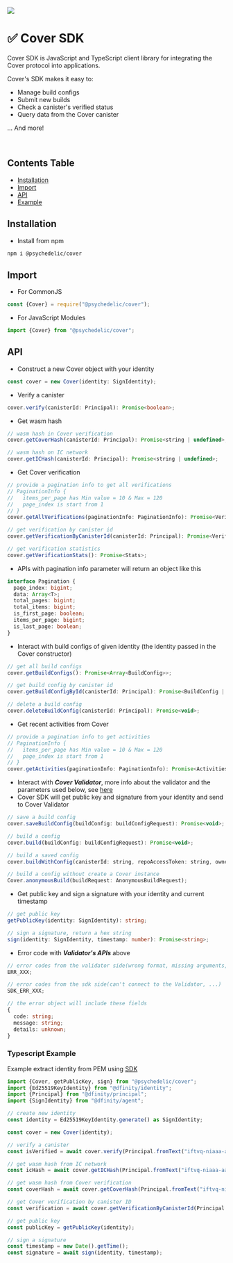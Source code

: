 ![](https://docs.covercode.ooo/overview/imgs/mainn.png)

# ✅ Cover SDK

Cover SDK is JavaScript and TypeScript client library for integrating the Cover protocol into applications.

Cover's SDK makes it easy to:

- Manage build configs
- Submit new builds
- Check a canister's verified status
- Query data from the Cover canister

... And more!

<br>

## Contents Table

- [Installation](#installation)
- [Import](#import)
- [API](#api)
- [Example](#typescript-example)

## Installation

- Install from npm

```bash
npm i @psychedelic/cover
```

## Import

- For CommonJS

```javascript
const {Cover} = require("@psychedelic/cover");
```

- For JavaScript Modules

```javascript
import {Cover} from "@psychedelic/cover";
```

## API

- Construct a new Cover object with your identity

```javascript
const cover = new Cover(identity: SignIdentity);
```

- Verify a canister

```typescript
cover.verify(canisterId: Principal): Promise<boolean>;
```

- Get wasm hash

```javascript
// wasm hash in Cover verification
cover.getCoverHash(canisterId: Principal): Promise<string | undefined>;

// wasm hash on IC network
cover.getICHash(canisterId: Principal): Promise<string | undefined>;
```

- Get Cover verification

```javascript
// provide a pagination info to get all verifications
// PaginationInfo {
//   items_per_page has Min value = 10 & Max = 120
//   page_index is start from 1
// }
cover.getAllVerifications(paginationInfo: PaginationInfo): Promise<VerificationsPagination>;

// get verification by canister id
cover.getVerificationByCanisterId(canisterId: Principal): Promise<Verification | undefined>;

// get verification statistics
cover.getVerificationStats(): Promise<Stats>;
```

- APIs with pagination info parameter will return an object like this

```typescript
interface Pagination {
  page_index: bigint;
  data: Array<T>;
  total_pages: bigint;
  total_items: bigint;
  is_first_page: boolean;
  items_per_page: bigint;
  is_last_page: boolean;
}
```

- Interact with build configs of given identity (the identity passed in the Cover constructor)

```javascript
// get all build configs
cover.getBuildConfigs(): Promise<Array<BuildConfig>>;

// get build config by canister id
cover.getBuildConfigById(canisterId: Principal): Promise<BuildConfig | undefined>;

// delete a build config
cover.deleteBuildConfig(canisterId: Principal): Promise<void>;
```

- Get recent activities from Cover

```javascript
// provide a pagination info to get activities
// PaginationInfo {
//   items_per_page has Min value = 10 & Max = 120
//   page_index is start from 1
// }
cover.getActivities(paginationInfo: PaginationInfo): Promise<ActivitiesPagination>;
```

- Interact with **_Cover Validator_**, more info about the validator and the parameters used below, see [here](https://github.com/Psychedelic/cover-validator)
- Cover SDK will get public key and signature from your identity and send to Cover Validator

```javascript
// save a build config
cover.saveBuildConfig(buildConfig: buildConfigRequest): Promise<void>;

// build a config
cover.build(buildConfig: buildConfigRequest): Promise<void>;

// build a saved config
cover.buildWithConfig(canisterId: string, repoAccessToken: string, ownerId: string): Promise<void>;

// build a config without create a Cover instance
Cover.anonymousBuild(buildRequest: AnonymousBuildRequest);
```

- Get public key and sign a signature with your identity and current timestamp

```typescript
// get public key
getPublicKey(identity: SignIdentity): string;

// sign a signature, return a hex string
sign(identity: SignIdentity, timestamp: number): Promise<string>;
```

- Error code with **_Validator's APIs_** above

```typescript
// error codes from the validator side(wrong format, missing arguments, internal error,...)
ERR_XXX;

// error codes from the sdk side(can't connect to the Validator, ...)
SDK_ERR_XXX;

// the error object will include these fields
{
  code: string;
  message: string;
  details: unknown;
}
```

### Typescript Example

Example extract identity from PEM using [SDK](https://github.com/Psychedelic/dfx-key/blob/main/cover-sdk.js)

```typescript
import {Cover, getPublicKey, sign} from "@psychedelic/cover";
import {Ed25519KeyIdentity} from "@dfinity/identity";
import {Principal} from "@dfinity/principal";
import {SignIdentity} from "@dfinity/agent";

// create new identity
const identity = Ed25519KeyIdentity.generate() as SignIdentity;

const cover = new Cover(identity);

// verify a canister
const isVerified = await cover.verify(Principal.fromText("iftvq-niaaa-aaaai-qasga-cai"));

// get wasm hash from IC network
const icHash = await cover.getICHash(Principal.fromText("iftvq-niaaa-aaaai-qasga-cai"));

// get wasm hash from Cover verification
const coverHash = await cover.getCoverHash(Principal.fromText("iftvq-niaaa-aaaai-qasga-cai"));

// get Cover verification by canister ID
const verification = await cover.getVerificationByCanisterId(Principal.fromText("iftvq-niaaa-aaaai-qasga-cai"));

// get public key
const publicKey = getPublicKey(identity);

// sign a signature
const timestamp = new Date().getTime();
const signature = await sign(identity, timestamp);
```

